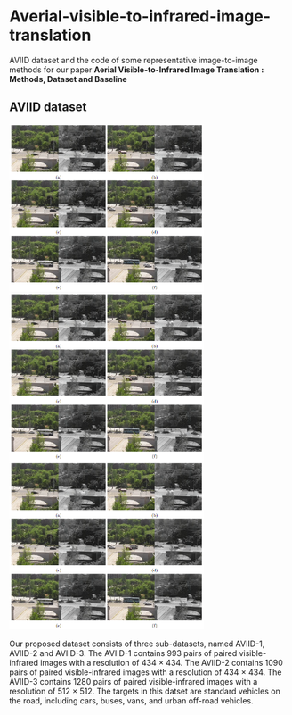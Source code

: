 # Averial-visible-to-infrared-image-translation
AVIID dataset and the code of some representative image-to-image methods for our paper **Aerial Visible-to-Infrared Image Translation : Methods, Dataset and Baseline**
## AVIID dataset
<img src="https://github.com/silver-hzh/Averial-visible-to-infrared-image-translation/blob/main/img/AVIID1.png" width="350" height="300" alt="AVIID-1"/><img src="https://github.com/silver-hzh/Averial-visible-to-infrared-image-translation/blob/main/img/AVIID1.png" width="350" height="300" alt="AVIID-1"/><img src="https://github.com/silver-hzh/Averial-visible-to-infrared-image-translation/blob/main/img/AVIID1.png" width="350" height="300" alt="AVIID-1"/>

Our proposed dataset consists of three sub-datasets, named AVIID-1, AVIID-2 and AVIID-3. The AVIID-1 contains 993 pairs of paired visible-infrared images with a resolution of 434 $\times$ 434. The AVIID-2 contains 1090 pairs of paired visible-infrared images with a resolution of 434 $\times$ 434. The AVIID-3 contains 1280 pairs of paired visible-infrared images with a resolution of 512 $\times$ 512. The targets in this datset are standard vehicles on the road, including cars, buses, vans, and urban off-road vehicles. 

